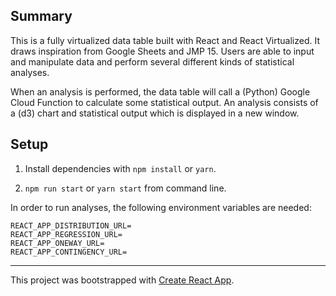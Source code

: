 ## Summary

This is a fully virtualized data table built with React and React Virtualized. It draws inspiration from Google Sheets and JMP 15. Users are able to input and manipulate data and perform several different kinds of statistical analyses.

When an analysis is performed, the data table will call a (Python) Google Cloud Function to calculate some statistical output. An analysis consists of a (d3) chart and statistical output which is displayed in a new window.

## Setup

1. Install dependencies with `npm install` or `yarn`.

2. `npm run start` or `yarn start` from command line.

In order to run analyses, the following environment variables are needed:

```
REACT_APP_DISTRIBUTION_URL=
REACT_APP_REGRESSION_URL=
REACT_APP_ONEWAY_URL=
REACT_APP_CONTINGENCY_URL=
```

---

This project was bootstrapped with [Create React App](https://github.com/facebook/create-react-app).
